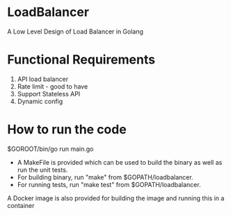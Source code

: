 # LoadBalancer
A Low Level Design of Load Balancer in Golang

# Functional Requirements
1. API load balancer 
2. Rate limit - good to have 
3. Support Stateless API 
4. Dynamic config 


# How to run the code 
$GOROOT/bin/go run main.go 

- A MakeFile is provided which can be used to build the binary as well as run the unit tests.
- For building binary, run "make" from $GOPATH/loadbalancer.
- For running tests, run "make test" from $GOPATH/loadbalancer.

A Docker image is also provided for building the image and running this in a container
